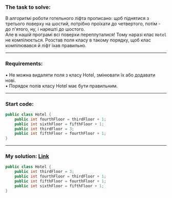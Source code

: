 ### **The task to solve:**  

В алгоритмі роботи готельного ліфта прописано: щоб піднятися з третього поверху на шостий, потрібно проїхати до четвертого, потім - до п'ятого, ну, і нарешті до шостого.  
Але в нашій програмі всі поверхи переплуталися! Тому наразі клас `Hotel` не компілюється. Розстав поля класу в такому порядку, щоб клас компілювався й ліфт їхав правильно.

---

### **Requirements:**  

• Не можна видаляти поля з класу Hotel, змінювати їх або додавати нові.  
• Порядок полів класу Hotel має бути правильним.

---

### **Start code:**  

```java
public class Hotel {
    public int fourthFloor = thirdFloor + 1;
    public int sixthFloor = fifthFloor + 1;
    public int thirdFloor = 3;
    public int fifthFloor = fourthFloor + 1;
}
```

---

### **My solution: [Link](./src/Hotel.java)**  

```java
public class Hotel {
    public int thirdFloor = 3;
    public int fourthFloor = thirdFloor + 1;
    public int fifthFloor = fourthFloor + 1;
    public int sixthFloor = fifthFloor + 1;
}
```
